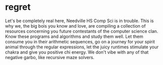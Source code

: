 # regret

Let's be completely real here, Needville HS Comp Sci is in trouble. This is why we, the big bois you know and love, are compiling a collection of resources concerning you future contestants of the computer science clan. Know these programs and algorithms and study them well. Let them consume you in their arithmetic sequences, go on a journey for your spirit animal through the regular expressions, let the juicy runtimes stimulate your chakra and give you positive chi energy. We don't vibe with any of that negative garbo, like recursive maze solvers.
